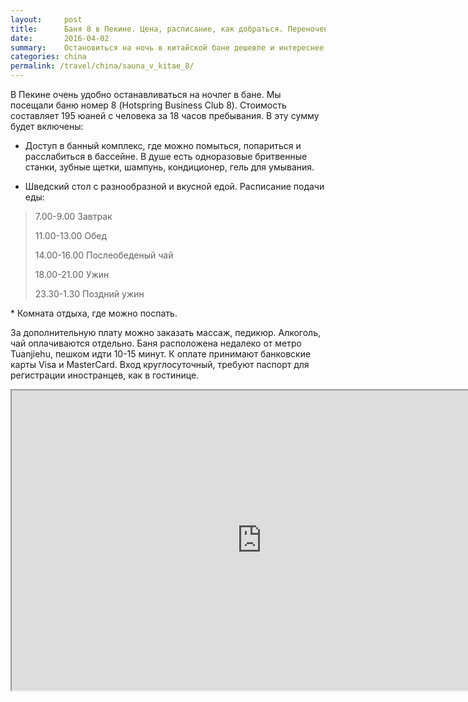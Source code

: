 ```yaml
---
layout:     post
title:      Баня 8 в Пекине. Цена, расписание, как добраться. Переночевать в сауне в Китае - это интересно.
date:       2016-04-02
summary:    Остановиться на ночь в китайской бане дешевле и интереснее чем в гостнице.
categories: china
permalink: /travel/china/sauna_v_kitae_8/
---
```


В Пекине очень удобно останавливаться на ночлег в бане. Мы посещали баню номер 8 (Hotspring Business Club 8). Стоимость составляет 195 юаней с человека за 18 часов пребывания. В эту сумму будет включены: 

* Доступ в банный комплекс, где можно помыться, попариться и расслабиться в бассейне. В душе есть одноразовые бритвенные станки, зубные щетки, шампунь, кондиционер, гель для умывания. 

* Шведский стол с разнообразной и вкусной едой.
Расписание подачи еды:
<blockquote>
<p>7.00-9.00 Завтрак</p>

<p>11.00-13.00 Обед</p>

<p>14.00-16.00 Послеобеденый чай</p>

<p>18.00-21.00 Ужин</p>

<p>23.30-1.30 Поздний ужин</p>

</blockquote>
* Комната отдыха, где можно поспать.


За дополнительную плату можно заказать массаж, педикюр. Алкоголь, чай оплачиваются отдельно.
Баня расположена недалеко от метро Tuanjiehu, пешком идти 10-15 минут. К оплате принимают банковские карты Visa и MasterCard. Вход круглосуточный, требуют паспорт для регистрации иностранцев, как в гостинице. 

<iframe src="https://www.google.com/maps/d/embed?mid=zJv_gutsJCmU.kJ5YH1jwJrfk" width="800" height="480"></iframe>

